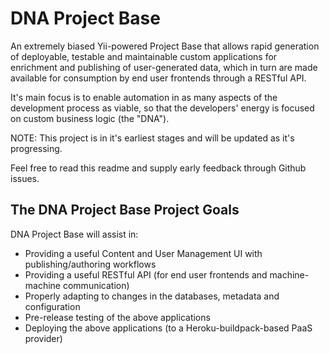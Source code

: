 DNA Project Base
================

An extremely biased Yii-powered Project Base that allows rapid generation of deployable, testable and maintainable custom applications for enrichment and publishing of user-generated data, which in turn are made available for consumption by end user frontends through a RESTful API.

It's main focus is to enable automation in as many aspects of the development process as viable, so that the developers' energy is focused on custom business logic (the "DNA").

NOTE: This project is in it's earliest stages and will be updated as it's progressing.

Feel free to read this readme and supply early feedback through Github issues.

## The DNA Project Base Project Goals

DNA Project Base will assist in:
* Providing a useful Content and User Management UI with publishing/authoring workflows
* Providing a useful RESTful API (for end user frontends and machine-machine communication)
* Properly adapting to changes in the databases, metadata and configuration
* Pre-release testing of the above applications
* Deploying the above applications (to a Heroku-buildpack-based PaaS provider)
